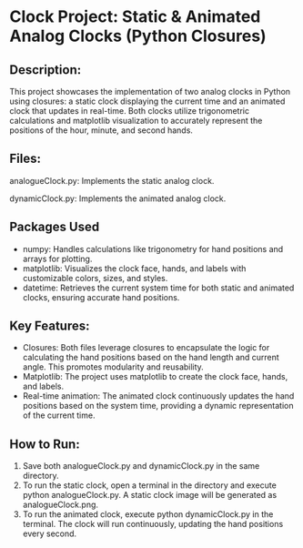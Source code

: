 # Clock Project: Static & Animated Analog Clocks (Python Closures)

## Description: 

This project showcases the implementation of two analog clocks in Python using closures: a static clock displaying the current time and an animated clock that updates in real-time. Both clocks utilize trigonometric calculations and matplotlib visualization to accurately represent the positions of the hour, minute, and second hands.

## Files:

analogueClock.py: Implements the static analog clock.

dynamicClock.py: Implements the animated analog clock.

## Packages Used
* numpy: Handles calculations like trigonometry for hand positions and arrays for plotting.
* matplotlib: Visualizes the clock face, hands, and labels with customizable colors, sizes, and styles.
* datetime: Retrieves the current system time for both static and animated clocks, ensuring accurate hand positions.
## Key Features:

* Closures: Both files leverage closures to encapsulate the logic for calculating the hand positions based on the hand length and current angle. This promotes modularity and reusability.
* Matplotlib: The project uses matplotlib to create the clock face, hands, and labels.
* Real-time animation: The animated clock continuously updates the hand positions based on the system time, providing a dynamic representation of the current time.

## How to Run:

1. Save both analogueClock.py and dynamicClock.py in the same directory.
2. To run the static clock, open a terminal in the directory and execute python analogueClock.py. A static clock image will be generated as analogueClock.png.
3. To run the animated clock, execute python dynamicClock.py in the terminal. The clock will run continuously, updating the hand positions every second.


